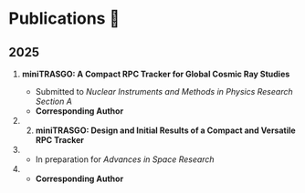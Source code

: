 # Publications 📑  

## 2025  
1. **miniTRASGO: A Compact RPC Tracker for Global Cosmic Ray Studies**  
   - Submitted to *Nuclear Instruments and Methods in Physics Research Section A*  
   - **Corresponding Author**  

1. 2. **miniTRASGO: Design and Initial Results of a Compact and Versatile RPC Tracker**  
2.    - In preparation for *Advances in Space Research*  
3.    - **Corresponding Author**  

